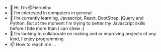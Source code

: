 - 👋 Hi, I’m @FierceInc
- 👀 I’m interested in computers in general.
- 🌱 I’m currently learning, Javascript, React, BootStrap, jQuery and Python.
But at the moment I'm trying to better my Javascript skills before I bite more than I can chew :)
- 💞️ I’m looking to collaborate on making and or improving projects of any kind, I enjoy programming
- 📫 How to reach me ...

<!---
FierceInc/FierceInc is a ✨ special ✨ repository because its `README.md` (this file) appears on your GitHub profile.
You can click the Preview link to take a look at your changes.
--->
